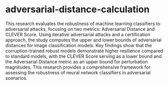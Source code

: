 # adversarial-distance-calculation

This research evaluates the robustness of machine learning classifiers to adversarial attacks, focusing on two metrics: Adversarial Distance and CLEVER Score. Using iterative adversarial attacks and a certification approach, the study computes the upper and lower bounds of adversarial distances for image classification models. Key findings show that the corruption-trained robust models demonstrate higher resilience compared to standard models, with the CLEVER Score serving as a lower bound and the Adversarial Distance metric as an upper bound for perturbation magnitudes. This research provides a comprehensive framework for assessing the robustness of neural network classifiers in adversarial scenarios.